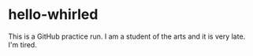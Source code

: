 # hello-whirled
This is a GitHub practice run.
I am a student of the arts and it is very late. I'm tired.
